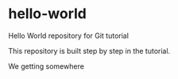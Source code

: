 # hello-world

Hello World repository for Git tutorial

This repository is built step by step in the tutorial.

We getting somewhere
